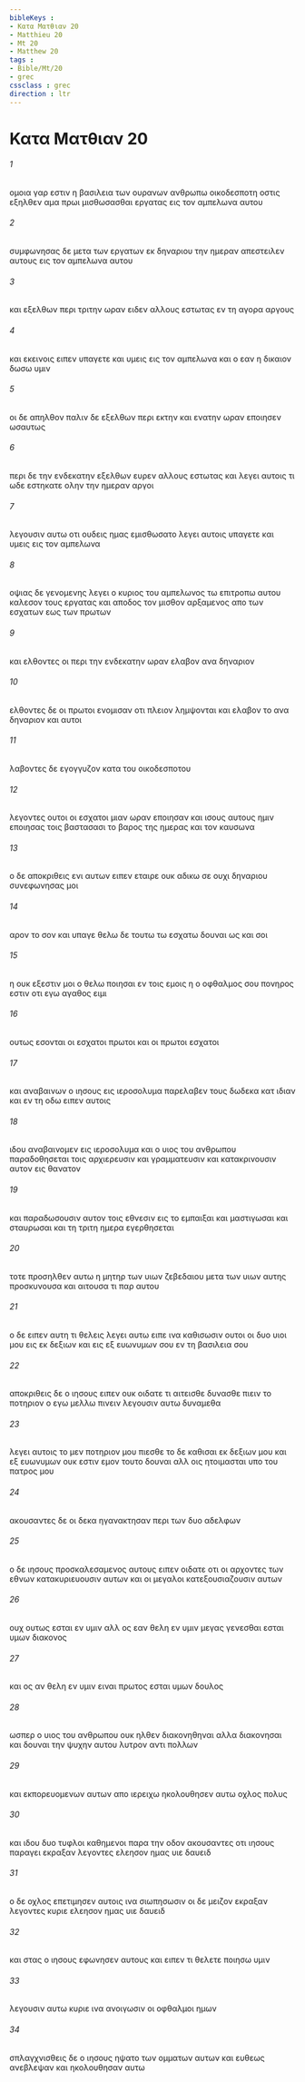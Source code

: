```yaml
---
bibleKeys : 
- Κατα Ματθιαν 20
- Matthieu 20
- Mt 20
- Matthew 20
tags : 
- Bible/Mt/20
- grec
cssclass : grec
direction : ltr
---
```


# Κατα Ματθιαν 20

###### 1
ομοια γαρ εστιν η βασιλεια των ουρανων ανθρωπω οικοδεσποτη οστις εξηλθεν αμα πρωι μισθωσασθαι εργατας εις τον αμπελωνα αυτου
###### 2
συμφωνησας δε μετα των εργατων εκ δηναριου την ημεραν απεστειλεν αυτους εις τον αμπελωνα αυτου
###### 3
και εξελθων περι τριτην ωραν ειδεν αλλους εστωτας εν τη αγορα αργους
###### 4
και εκεινοις ειπεν υπαγετε και υμεις εις τον αμπελωνα και ο εαν η δικαιον δωσω υμιν
###### 5
οι δε απηλθον παλιν δε εξελθων περι εκτην και ενατην ωραν εποιησεν ωσαυτως
###### 6
περι δε την ενδεκατην εξελθων ευρεν αλλους εστωτας και λεγει αυτοις τι ωδε εστηκατε ολην την ημεραν αργοι
###### 7
λεγουσιν αυτω οτι ουδεις ημας εμισθωσατο λεγει αυτοις υπαγετε και υμεις εις τον αμπελωνα
###### 8
οψιας δε γενομενης λεγει ο κυριος του αμπελωνος τω επιτροπω αυτου καλεσον τους εργατας και αποδος τον μισθον αρξαμενος απο των εσχατων εως των πρωτων
###### 9
και ελθοντες οι περι την ενδεκατην ωραν ελαβον ανα δηναριον
###### 10
ελθοντες δε οι πρωτοι ενομισαν οτι πλειον λημψονται και ελαβον το ανα δηναριον και αυτοι
###### 11
λαβοντες δε εγογγυζον κατα του οικοδεσποτου
###### 12
λεγοντες ουτοι οι εσχατοι μιαν ωραν εποιησαν και ισους αυτους ημιν εποιησας τοις βαστασασι το βαρος της ημερας και τον καυσωνα
###### 13
ο δε αποκριθεις ενι αυτων ειπεν εταιρε ουκ αδικω σε ουχι δηναριου συνεφωνησας μοι
###### 14
αρον το σον και υπαγε θελω δε τουτω τω εσχατω δουναι ως και σοι
###### 15
η ουκ εξεστιν μοι ο θελω ποιησαι εν τοις εμοις η ο οφθαλμος σου πονηρος εστιν οτι εγω αγαθος ειμι
###### 16
ουτως εσονται οι εσχατοι πρωτοι και οι πρωτοι εσχατοι
###### 17
και αναβαινων ο ιησους εις ιεροσολυμα παρελαβεν τους δωδεκα κατ ιδιαν και εν τη οδω ειπεν αυτοις
###### 18
ιδου αναβαινομεν εις ιεροσολυμα και ο υιος του ανθρωπου παραδοθησεται τοις αρχιερευσιν και γραμματευσιν και κατακρινουσιν αυτον εις θανατον
###### 19
και παραδωσουσιν αυτον τοις εθνεσιν εις το εμπαιξαι και μαστιγωσαι και σταυρωσαι και τη τριτη ημερα εγερθησεται
###### 20
τοτε προσηλθεν αυτω η μητηρ των υιων ζεβεδαιου μετα των υιων αυτης προσκυνουσα και αιτουσα τι παρ αυτου
###### 21
ο δε ειπεν αυτη τι θελεις λεγει αυτω ειπε ινα καθισωσιν ουτοι οι δυο υιοι μου εις εκ δεξιων και εις εξ ευωνυμων σου εν τη βασιλεια σου
###### 22
αποκριθεις δε ο ιησους ειπεν ουκ οιδατε τι αιτεισθε δυνασθε πιειν το ποτηριον ο εγω μελλω πινειν λεγουσιν αυτω δυναμεθα
###### 23
λεγει αυτοις το μεν ποτηριον μου πιεσθε το δε καθισαι εκ δεξιων μου και εξ ευωνυμων ουκ εστιν εμον τουτο δουναι αλλ οις ητοιμασται υπο του πατρος μου
###### 24
ακουσαντες δε οι δεκα ηγανακτησαν περι των δυο αδελφων
###### 25
ο δε ιησους προσκαλεσαμενος αυτους ειπεν οιδατε οτι οι αρχοντες των εθνων κατακυριευουσιν αυτων και οι μεγαλοι κατεξουσιαζουσιν αυτων
###### 26
ουχ ουτως εσται εν υμιν αλλ ος εαν θελη εν υμιν μεγας γενεσθαι εσται υμων διακονος
###### 27
και ος αν θελη εν υμιν ειναι πρωτος εσται υμων δουλος
###### 28
ωσπερ ο υιος του ανθρωπου ουκ ηλθεν διακονηθηναι αλλα διακονησαι και δουναι την ψυχην αυτου λυτρον αντι πολλων
###### 29
και εκπορευομενων αυτων απο ιερειχω ηκολουθησεν αυτω οχλος πολυς
###### 30
και ιδου δυο τυφλοι καθημενοι παρα την οδον ακουσαντες οτι ιησους παραγει εκραξαν λεγοντες ελεησον ημας υιε δαυειδ
###### 31
ο δε οχλος επετιμησεν αυτοις ινα σιωπησωσιν οι δε μειζον εκραξαν λεγοντες κυριε ελεησον ημας υιε δαυειδ
###### 32
και στας ο ιησους εφωνησεν αυτους και ειπεν τι θελετε ποιησω υμιν
###### 33
λεγουσιν αυτω κυριε ινα ανοιγωσιν οι οφθαλμοι ημων
###### 34
σπλαγχνισθεις δε ο ιησους ηψατο των ομματων αυτων και ευθεως ανεβλεψαν και ηκολουθησαν αυτω
